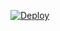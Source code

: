 [![Deploy](https://www.herokucdn.com/deploy/button.svg)](https://www.heroku.com/deploy?template=https://github.com/Partik1165/repoclone)
